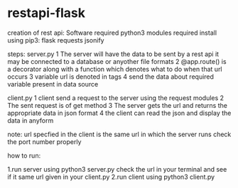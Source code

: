 # restapi-flask

creation of rest api:
Software required
    python3
modules required install using pip3:
    flask
    requests
    jsonify

steps:
server.py
1 The server will have the data to be sent by a rest api it may be connected to a database or anyother file formats
2 @app.route() is a decorator along with a function which denotes what to do when that url occurs
3 variable url is denoted in tags <variable>
4 send the data about required variable present in data source


client.py
1 client send a request to the server using the request modules
2 The sent request is of get method
3 The server gets the url and returns the appropriate data in json format
4 the client can read the json and display the data in anyform

note:
url specfied in the client is the same url in which the server runs check the port number properly

how to run:

1.run server using python3 server.py
check the url in your terminal and see if it same url given in your client.py
2.run client using python3 client.py
